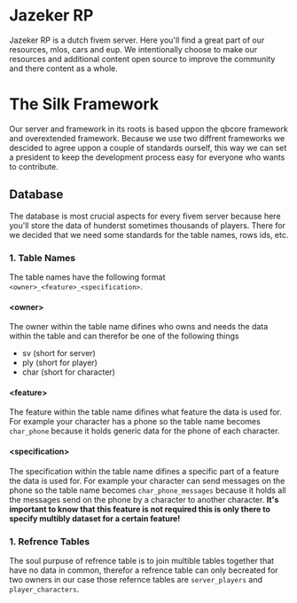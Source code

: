 # Jazeker RP

Jazeker RP is a dutch fivem server. Here you'll find a great part of our resources, mlos, cars and eup. We intentionally choose to make our resources and additional content open source to improve the community and there content as a whole.

# The Silk Framework
Our server and framework in its roots is based uppon the qbcore framework and overextended framework. Because we use two diffrent frameworks we descided to agree uppon a couple of standards ourself, this way we can set a president to keep the development process easy for everyone who wants to contribute.

## Database
The database is most crucial aspects for every fivem server because here you'll store the data of hunderst sometimes thousands of players. There for we decided that we need some standards for the table names, rows ids, etc.

### 1. Table Names
The table names have the following format `<owner>_<feature>_<specification>`.

#### \<owner\>
The owner within the table name difines who owns and needs the data within the table and can therefor be one of the following things
- sv (short for server)
- ply (short for player)
- char (short for character)

#### \<feature\>
The feature within the table name difines what feature the data is used for. For example your character has a phone so the table name becomes `char_phone` because it holds generic data for the phone of each character.

#### \<specification\>
The specification within the table name difines a specific part of a feature the data is used for. For example your character can send messages on the phone so the table name becomes `char_phone_messages` because it holds all the messages send on the phone by a character to another character. **It's important to know that this feature is not required this is only there to specify multibly dataset for a certain feature!**

### 1. Refrence Tables
The soul purpuse of refrence table is to join multible tables together that have no data in common, therefor a refrence table can only becreated for two owners in our case those refernce tables are `server_players` and `player_characters`.
